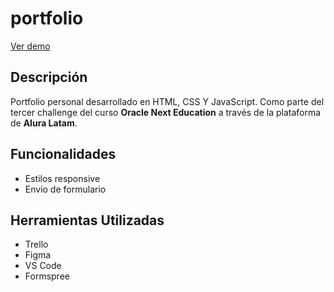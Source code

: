 # portfolio

[Ver demo](https://sofia-1995.github.io/portfolio/)

## Descripción

Portfolio personal desarrollado en HTML, CSS Y JavaScript.
Como parte del tercer challenge del curso **Oracle Next Education** a través de la plataforma de **Alura Latam**.

## Funcionalidades

- Estilos responsive
- Envio de formulario

## Herramientas Utilizadas

- Trello
- Figma
- VS Code
- Formspree
